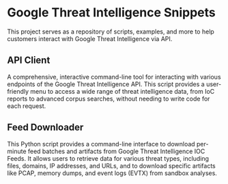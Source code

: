 # Google Threat Intelligence Snippets

This project serves as a repository of scripts, examples, and more to help customers interact with Google Threat Intelligence via API.

## API Client
A comprehensive, interactive command-line tool for interacting with various endpoints of the Google Threat Intelligence API. This script provides a user-friendly menu to access a wide range of threat intelligence data, from IoC reports to advanced corpus searches, without needing to write code for each request.

## Feed Downloader
This Python script provides a command-line interface to download per-minute feed batches and artifacts from Google Threat Intelligence IOC Feeds. It allows users to retrieve data for various threat types, including files, domains, IP addresses, and URLs, and to download specific artifacts like PCAP, memory dumps, and event logs (EVTX) from sandbox analyses.